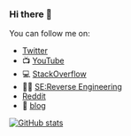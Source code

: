 ### Hi there 👋

You can follow me on:

- [Twitter](https://twitter.com/pawel_lukasik)
- 📺 [YouTube](https://www.youtube.com/c/PawelLukasik)
- 💻 [StackOverflow](https://stackoverflow.com/users/4832634/pawe%c5%82-%c5%81ukasik)
- 🐱‍💻 [SE:Reverse Engineering](https://reverseengineering.stackexchange.com/users/18014/pawe%c5%82-%c5%81ukasik)
- [Reddit](https://www.reddit.com/u/plukasik/)
- 📝 [blog](https://allthingsreversed.io)

[![GitHub stats](https://github-readme-stats.vercel.app/api?username=pawlos&show_icons=true)](https://github.com/anuraghazra/github-readme-stats)
<!--
**pawlos/pawlos** is a ✨ _special_ ✨ repository because its `README.md` (this file) appears on your GitHub profile.

Here are some ideas to get you started:

- 🔭 I’m currently working on ...
- 🌱 I’m currently learning ...
- 👯 I’m looking to collaborate on ...
- 🤔 I’m looking for help with ...
- 💬 Ask me about ...
- 📫 How to reach me: ...
- 😄 Pronouns: ...
- ⚡ Fun fact: ...
-->
